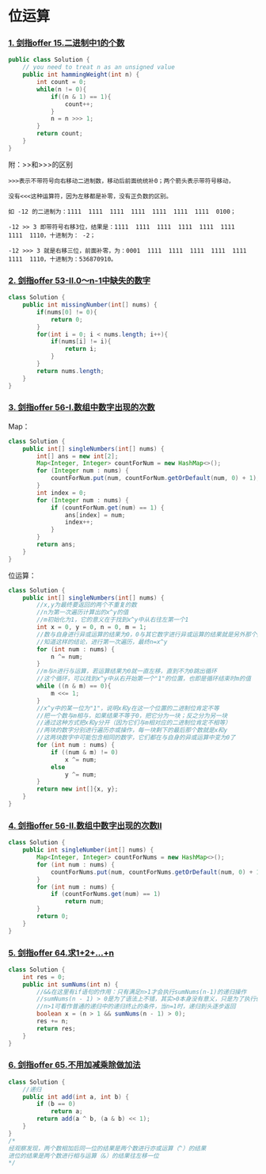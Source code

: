 # 位运算

### [1. 剑指offer 15.二进制中1的个数](https://leetcode-cn.com/problems/er-jin-zhi-zhong-1de-ge-shu-lcof/)

```java
public class Solution {
    // you need to treat n as an unsigned value
    public int hammingWeight(int n) {
        int count = 0;
        while(n != 0){
            if((n & 1) == 1){
                count++;
            }
            n = n >>> 1;
        }
        return count;
    }
}
```

附：>>和>>>的区别

```
>>>表示不带符号向右移动二进制数，移动后前面统统补0；两个箭头表示带符号移动，

没有<<<这种运算符，因为左移都是补零，没有正负数的区别。

如 -12 的二进制为：1111  1111  1111  1111  1111  1111  1111  0100；

-12 >> 3 即带符号右移3位，结果是：1111  1111  1111  1111  1111  1111  1111  1110，十进制为： -2；

-12 >>> 3 就是右移三位，前面补零，为：0001  1111  1111  1111  1111  1111  1111  1110，十进制为：536870910。
```



### [2. 剑指offer 53-II.0～n-1中缺失的数字](https://leetcode-cn.com/problems/que-shi-de-shu-zi-lcof/)

```java
class Solution {
    public int missingNumber(int[] nums) {
        if(nums[0] != 0){
            return 0;
        }
        for(int i = 0; i < nums.length; i++){
            if(nums[i] != i){
                return i;
            }
        }
        return nums.length;
    }
}
```



### [3. 剑指offer 56-I.数组中数字出现的次数](https://leetcode-cn.com/problems/shu-zu-zhong-shu-zi-chu-xian-de-ci-shu-lcof/)

Map：

```java
class Solution {
    public int[] singleNumbers(int[] nums) {
        int[] ans = new int[2];
        Map<Integer, Integer> countForNum = new HashMap<>();
        for (Integer num : nums) {
            countForNum.put(num, countForNum.getOrDefault(num, 0) + 1);
        }
        int index = 0;
        for (Integer num : nums) {
            if (countForNum.get(num) == 1) {
                ans[index] = num;
                index++;
            }
        }
        return ans;
    }
}
```

位运算：

```java
class Solution {
    public int[] singleNumbers(int[] nums) {
        //x,y为最终要返回的两个不重复的数
        //n为第一次遍历计算出的x^y的值
        //m初始化为1，它的意义在于找到x^y中从右往左第一个1
        int x = 0, y = 0, n = 0, m = 1;
        //数与自身进行异或运算的结果为0，0与其它数字进行异或运算的结果就是另外那个数本身
        //知道这样的结论，进行第一次遍历，最终n=x^y
        for (int num : nums) {
            n ^= num;
        }
        //m与n进行与运算，若运算结果为0就一直左移，直到不为0跳出循环
        //这个循环，可以找到x^y中从右开始第一个"1"的位置，也即是循环结束时m的值
        while ((n & m) == 0){
            m <<= 1;
        }
        //x^y中的某一位为"1"，说明x和y在这一个位置的二进制位肯定不等
        //把一个数与m相与，如果结果不等于0，把它分为一块；反之分为另一块
        //通过这种方式把x和y分开（因为它们与m相对应的二进制位肯定不相等）
        //两块的数字分别进行遍历亦或操作，每一块剩下的最后那个数就是x和y
      	//这两块数字中可能包含相同的数字，它们都在与自身的异或运算中变为0了
        for (int num : nums) {
            if ((num & m) != 0)
                x ^= num;
            else
                y ^= num;
        }
        return new int[]{x, y};
    }
}
```



### [4. 剑指offer 56-II.数组中数字出现的次数II](https://leetcode-cn.com/problems/shu-zu-zhong-shu-zi-chu-xian-de-ci-shu-ii-lcof/)

```java
class Solution {
    public int singleNumber(int[] nums) {
        Map<Integer, Integer> countForNums = new HashMap<>();
        for (int num : nums) {
            countForNums.put(num, countForNums.getOrDefault(num, 0) + 1);
        }
        for (int num : nums) {
            if (countForNums.get(num) == 1)
                return num;
        }
        return 0;
    }
}
```



### [5. 剑指offer 64.求1+2+...+n](https://leetcode-cn.com/problems/qiu-12n-lcof/)

```java
class Solution {
    int res = 0;
    public int sumNums(int n) {
        //&&在这里有if语句的作用：只有满足n>1才会执行sumNums(n-1)的递归操作
        //sumNums(n - 1) > 0是为了语法上不错，其实>0本身没有意义，只是为了执行sumNums(n-1)罢了
        //n>1可看作普通的递归中的递归终止的条件，当n=1时，递归到头逐步返回
        boolean x = (n > 1 && sumNums(n - 1) > 0);
        res += n;
        return res;
    }
}
```



### [6. 剑指offer 65.不用加减乘除做加法](https://leetcode-cn.com/problems/bu-yong-jia-jian-cheng-chu-zuo-jia-fa-lcof/)

```java
class Solution {
    //递归
    public int add(int a, int b) {
        if (b == 0)
            return a;
        return add(a ^ b, (a & b) << 1);
    }
}
/*
经观察发现，两个数相加后同一位的结果是两个数进行亦或运算（^）的结果
进位的结果是两个数进行相与运算（&）的结果往左移一位
*/
```

